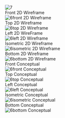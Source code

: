 ![7](https://user-images.githubusercontent.com/108221893/179999247-afd76228-1000-4e07-bcfd-4d593e3b6b81.jpg)  
Front 2D Wireframe  
![6front 2D Wireframe](https://user-images.githubusercontent.com/108221893/179999447-92e0d3fa-9c35-4004-948e-b29f4ec2ad09.png)  
Top 2D Wireframe  
![6top 2D Wireframe](https://user-images.githubusercontent.com/108221893/179999470-7d321b04-25bb-4842-acc5-4877d7b609b5.png)  
Left 2D WireFrame  
![6left 2D Wireframe](https://user-images.githubusercontent.com/108221893/179999481-be45bf38-1e55-489c-a53b-7c479448f5b0.png)  
İsometric 2D Wireframe  
![6isometric 2D Wireframe](https://user-images.githubusercontent.com/108221893/179999488-5f2fbf94-e2eb-4073-a95f-4d0b1aa1717d.png)  
Bottom 2D Wireframe  
![6bottom 2D Wireframe](https://user-images.githubusercontent.com/108221893/179999498-30f4c0a3-628d-4a07-aaaa-36e6f2d99c44.png)  
Front Conceptual  
![6front Conceptual](https://user-images.githubusercontent.com/108221893/179999510-bf47094e-5580-4fab-9cef-0498fc9eef30.png)  
Top Conceptual  
![6top Conceptual](https://user-images.githubusercontent.com/108221893/179999525-42f22bcb-2e3b-4611-ba64-c479bd6ac61a.png)  
Left Conceptual  
![6left Conceptual](https://user-images.githubusercontent.com/108221893/179999534-2ab92694-56f5-4074-9cd9-296b4fb00ca0.png)  
İsometric Conceptual  
![6isometric Conceptual](https://user-images.githubusercontent.com/108221893/179999549-0a76ab6e-3de2-4ab4-9274-56933068ddd3.png)  
Bottom Conceptual  
![6bottom Conceptual](https://user-images.githubusercontent.com/108221893/179999557-97e8b715-a44e-48dc-8ea2-686a6d2d9c7e.png)  
